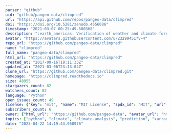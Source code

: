 ```yaml
---
parser: "github"
uid: "github/pangeo-data/climpred"
url: "https://api.github.com/repos/pangeo-data/climpred"
doi: "https://doi.org/10.5281/zenodo.4556086"
timestamp: "2021-03-07 00:25:49.580368"
description: ":earth_americas: Verification of weather and climate forecasts. :earth_africa:"
avatar: "https://avatars.githubusercontent.com/u/23299451?v=4"
repo_url: "https://github.com/pangeo-data/climpred"
name: "climpred"
full_name: "pangeo-data/climpred"
html_url: "https://github.com/pangeo-data/climpred"
created_at: "2017-09-16T18:11:33Z"
updated_at: "2021-03-06T23:13:04Z"
clone_url: "https://github.com/pangeo-data/climpred.git"
homepage: "https://climpred.readthedocs.io"
size: 48955
stargazers_count: 82
watchers_count: 82
language: "Python"
open_issues_count: 49
license: {"key": "mit", "name": "MIT License", "spdx_id": "MIT", "url": "https://api.github.com/licenses/mit", "node_id": "MDc6TGljZW5zZTEz"}
subscribers_count: 6
owner: {"html_url": "https://github.com/pangeo-data", "avatar_url": "https://avatars.githubusercontent.com/u/23299451?v=4", "login": "pangeo-data", "type": "Organization"}
topics: ["python", "climate", "climate-analysis", "prediction", "xarray", "dask", "pangeo"]
date: "2023-04-22 14:19:43.950976"
---
```

